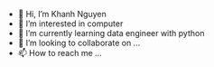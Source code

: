 - 👋 Hi, I’m Khanh Nguyen
- 👀 I’m interested in computer
- 🌱 I’m currently learning data engineer with python
- 💞️ I’m looking to collaborate on ...
- 📫 How to reach me ...

<!---
khanhnguyen45k211/khanhnguyen45k211 is a ✨ special ✨ repository because its `README.md` (this file) appears on your GitHub profile.
You can click the Preview link to take a look at your changes.
--->
